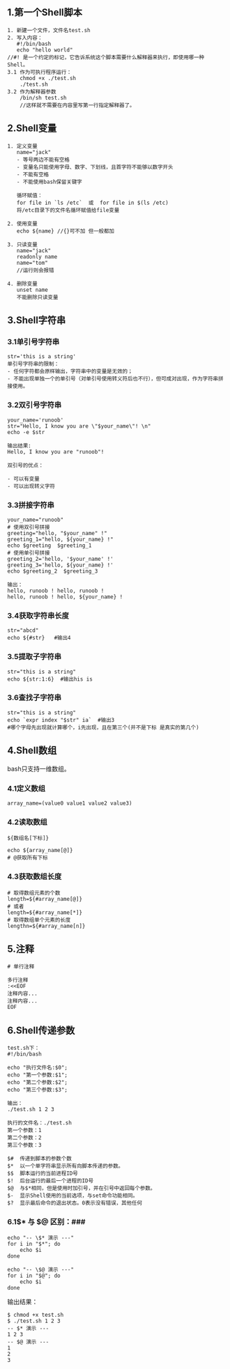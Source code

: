 ## 1.第一个Shell脚本 ##
```
1. 新建一个文件，文件名test.sh
2. 写入内容：
   #!/bin/bash
   echo "hello world"
//#! 是一个约定的标记，它告诉系统这个脚本需要什么解释器来执行，即使用哪一种 Shell。
3.1 作为可执行程序运行：
    chmod +x ./test.sh
    ./test.sh
3.2 作为解释器参数
    /bin/sh test.sh
    //这样就不需要在内容里写第一行指定解释器了。
```

## 2.Shell变量 ##
```
1. 定义变量
   name="jack"
   - 等号两边不能有空格
   - 变量名只能使用字母、数字、下划线，且首字符不能够以数字开头
   - 不能有空格
   - 不能使用bash保留关键字

   循环赋值：
   for file in `ls /etc`  或  for file in $(ls /etc)
   将/etc目录下的文件名循环赋值给file变量

2. 使用变量
   echo ${name}	//{}可不加 但一般都加
  
3. 只读变量
   name="jack"
   readonly name
   name="tom"
   //运行则会报错

4. 删除变量
   unset name
   不能删除只读变量
```

## 3.Shell字符串 ##
### 3.1单引号字符串 ###
```
str='this is a string'
单引号字符串的限制：
- 任何字符都会原样输出，字符串中的变量是无效的；
- 不能出现单独一个的单引号（对单引号使用转义符后也不行），但可成对出现，作为字符串拼接使用。
```

### 3.2双引号字符串 ###
```
your_name='runoob'
str="Hello, I know you are \"$your_name\"! \n"
echo -e $str

输出结果:
Hello, I know you are "runoob"! 

双引号的优点：

- 可以有变量
- 可以出现转义字符
```

### 3.3拼接字符串 ###
```
your_name="runoob"
# 使用双引号拼接
greeting="hello, "$your_name" !"
greeting_1="hello, ${your_name} !"
echo $greeting  $greeting_1
# 使用单引号拼接
greeting_2='hello, '$your_name' !'
greeting_3='hello, ${your_name} !'
echo $greeting_2  $greeting_3

输出：
hello, runoob ! hello, runoob !
hello, runoob ! hello, ${your_name} !
```

### 3.4获取字符串长度 ###
```
str="abcd"
echo ${#str}   #输出4
```

### 3.5提取子字符串 ###
```
str="this is a string"
echo ${str:1:6}  #输出his is
```

### 3.6查找子字符串 ###
```
str="this is a string"
echo `expr index "$str" ia`  #输出3
#哪个字母先出现就计算哪个，i先出现，且在第三个(并不是下标 是真实的第几个)
```

## 4.Shell数组 ##
bash只支持一维数组。

### 4.1定义数组 ###
```
array_name=(value0 value1 value2 value3)
```

### 4.2读取数组 ###
```
${数组名[下标]}

echo ${array_name[@]}
# @获取所有下标
```

### 4.3获取数组长度 ###
```
# 取得数组元素的个数
length=${#array_name[@]}
# 或者
length=${#array_name[*]}
# 取得数组单个元素的长度
lengthn=${#array_name[n]}
```

## 5.注释 ##
```
# 单行注释

多行注释
:<<EOF
注释内容...
注释内容...
EOF
```

## 6.Shell传递参数 ##
```
test.sh下：
#!/bin/bash

echo "执行文件名:$0";
echo "第一个参数:$1";
echo "第二个参数:$2";
echo "第三个参数:$3";

输出：
./test.sh 1 2 3

执行的文件名：./test.sh
第一个参数：1
第二个参数：2
第三个参数：3
```

```
$#	传递到脚本的参数个数
$*	以一个单字符串显示所有向脚本传递的参数。
$$	脚本运行的当前进程ID号
$!	后台运行的最后一个进程的ID号
$@	与$*相同，但是使用时加引号，并在引号中返回每个参数。
$-	显示Shell使用的当前选项，与set命令功能相同。
$?	显示最后命令的退出状态。0表示没有错误，其他任何
```

### 6.1$* 与 $@ 区别：###
```
echo "-- \$* 演示 ---"
for i in "$*"; do
    echo $i
done

echo "-- \$@ 演示 ---"
for i in "$@"; do
    echo $i
done
```
输出结果：
```
$ chmod +x test.sh 
$ ./test.sh 1 2 3
-- $* 演示 ---
1 2 3
-- $@ 演示 ---
1
2
3
```




